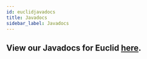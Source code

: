```yaml
---
id: euclidjavadocs
title: Javadocs
sidebar_label: Javadocs
---
```


## View our Javadocs for Euclid [here](https://ihmcrobotics.github.io/euclid/javadocs-0.8.2/overview-summary.html).
